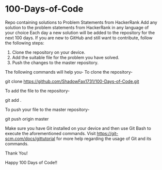 # 100-Days-of-Code
Repo containing solutions to Problem Statements from HackerRank
Add any solution to the problem statements from HackerRank in any language of your choice Each day a new solution will be added to the repository for the next 100 days.
If you are new to GitHub and still want to contribute, follow the following steps:
1. Clone the repository on your device.
2. Add the suitable file for the problem you have solved.
3. Push the changes to the master repository.

The following commands will help you-
To clone the repository-

git clone https://github.com/ShadowFax1731/100-Days-of-Code.git 

To add the file to the repository-

git add .

To push your file to the master repository-

git push origin master

Make sure you have Git installed on your device and then use Git Bash to execute the aforementioned commands. Visit https://git-scm.com/docs/gittutorial for more help regarding the usage of Git and its commands.


Thank You!


Happy 100 Days of Code!!
